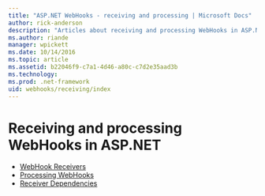```yaml
---
title: "ASP.NET WebHooks - receiving and processing | Microsoft Docs"
author: rick-anderson
description: "Articles about receiving and processing WebHooks in ASP.NET"
ms.author: riande
manager: wpickett
ms.date: 10/14/2016
ms.topic: article
ms.assetid: b22046f9-c7a1-4d46-a80c-c7d2e35aad3b
ms.technology: 
ms.prod: .net-framework
uid: webhooks/receiving/index
---
```

# Receiving and processing WebHooks in ASP.NET

* [WebHook Receivers](receivers.md)
* [Processing WebHooks](handlers.md)
* [Receiver Dependencies](dependencies.md)
